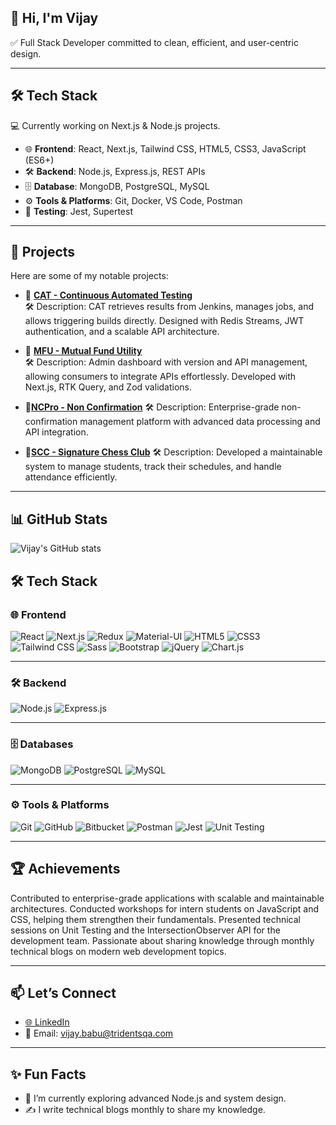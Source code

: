 ## 👋 Hi, I'm Vijay  
✅ Full Stack Developer committed to clean, efficient, and user-centric design.  

---

## 🛠 Tech Stack
💻 Currently working on Next.js & Node.js projects.  

- 🌐 **Frontend**: React, Next.js, Tailwind CSS, HTML5, CSS3, JavaScript (ES6+)  
- 🛠 **Backend**: Node.js, Express.js, REST APIs  
- 🗄️ **Database**: MongoDB, PostgreSQL, MySQL  
- ⚙️ **Tools & Platforms**: Git, Docker, VS Code, Postman  
- 🧪 **Testing**: Jest, Supertest

---

## 🚀 Projects
Here are some of my notable projects:  

- 🔗 [**CAT - Continuous Automated Testing**](https://cat.stg.allegiantair.com/)  
  🛠 Description: CAT retrieves results from Jenkins, manages jobs, and allows triggering builds directly. Designed with Redis Streams, JWT authentication, and a scalable API architecture.

- 🔗 [**MFU - Mutual Fund Utility**](https://apidocs.mfuindia.com/)  
  🛠 Description: Admin dashboard with version and API management, allowing consumers to integrate APIs effortlessly. Developed with Next.js, RTK Query, and Zod validations.

- 🔗[**NCPro - Non Confirmation**](https://www.ncpro.gbinternational.sg/)
  🛠 Description: Enterprise-grade non-confirmation management platform with advanced data processing and API integration.

- 🔗[**SCC - Signature Chess Club**](https://scc-scms.com/)
  🛠 Description: Developed a maintainable system to manage students, track their schedules, and handle attendance efficiently.

---

## 📊 GitHub Stats
![Vijay's GitHub stats](https://github-readme-stats.vercel.app/api?username=VijayTrident&show_icons=true&theme=radical)  

## 🛠️ Tech Stack

### 🌐 Frontend
![React](https://img.shields.io/badge/React-20232A?style=for-the-badge&logo=react&logoColor=61DAFB)
![Next.js](https://img.shields.io/badge/Next.js-000000?style=for-the-badge&logo=next.js&logoColor=white)
![Redux](https://img.shields.io/badge/Redux-764ABC?style=for-the-badge&logo=redux&logoColor=white)
![Material-UI](https://img.shields.io/badge/MUI-007FFF?style=for-the-badge&logo=mui&logoColor=white)
![HTML5](https://img.shields.io/badge/HTML5-E34F26?style=for-the-badge&logo=html5&logoColor=white)
![CSS3](https://img.shields.io/badge/CSS3-1572B6?style=for-the-badge&logo=css3&logoColor=white)
![Tailwind CSS](https://img.shields.io/badge/Tailwind_CSS-38B2AC?style=for-the-badge&logo=tailwind-css&logoColor=white)
![Sass](https://img.shields.io/badge/Sass-CC6699?style=for-the-badge&logo=sass&logoColor=white)
![Bootstrap](https://img.shields.io/badge/Bootstrap-563D7C?style=for-the-badge&logo=bootstrap&logoColor=white)
![jQuery](https://img.shields.io/badge/jQuery-0769AD?style=for-the-badge&logo=jquery&logoColor=white)
![Chart.js](https://img.shields.io/badge/Chart.js-FF6384?style=for-the-badge&logo=chart.js&logoColor=white)

---

### 🛠 Backend
![Node.js](https://img.shields.io/badge/Node.js-339933?style=for-the-badge&logo=node.js&logoColor=white)
![Express.js](https://img.shields.io/badge/Express.js-000000?style=for-the-badge&logo=express&logoColor=white)

---

### 🗄️ Databases
![MongoDB](https://img.shields.io/badge/MongoDB-47A248?style=for-the-badge&logo=mongodb&logoColor=white)
![PostgreSQL](https://img.shields.io/badge/PostgreSQL-336791?style=for-the-badge&logo=postgresql&logoColor=white)
![MySQL](https://img.shields.io/badge/MySQL-4479A1?style=for-the-badge&logo=mysql&logoColor=white)

---

### ⚙️ Tools & Platforms
![Git](https://img.shields.io/badge/Git-F05032?style=for-the-badge&logo=git&logoColor=white)
![GitHub](https://img.shields.io/badge/GitHub-181717?style=for-the-badge&logo=github&logoColor=white)
![Bitbucket](https://img.shields.io/badge/Bitbucket-0052CC?style=for-the-badge&logo=bitbucket&logoColor=white)
![Postman](https://img.shields.io/badge/Postman-FF6C37?style=for-the-badge&logo=postman&logoColor=white)
![Jest](https://img.shields.io/badge/Jest-C21325?style=for-the-badge&logo=jest&logoColor=white)
![Unit Testing](https://img.shields.io/badge/Unit_Test-15C213?style=for-the-badge&logo=testing-library&logoColor=white)

---

## 🏆 Achievements
  Contributed to enterprise-grade applications with scalable and maintainable architectures.
  Conducted workshops for intern students on JavaScript and CSS, helping them strengthen their fundamentals.
  Presented technical sessions on Unit Testing and the IntersectionObserver API for the development team.
  Passionate about sharing knowledge through monthly technical blogs on modern web development topics.

---

## 📫 Let’s Connect
- [🌐 LinkedIn](https://linkedin.com/in/yourname)  
- 📧 Email: [vijay.babu@tridentsqa.com](mailto:vijay.babu@tridentsqa.com)  

---

## ✨ Fun Facts
- 🌱 I’m currently exploring advanced Node.js and system design.  
- ✍️ I write technical blogs monthly to share my knowledge.  

